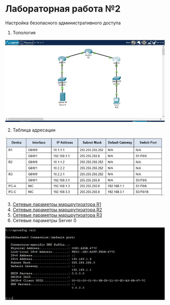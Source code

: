 # Лабораторная работа №2

Настройка безопасного административного доступа

 
1.	Топология

![alt-текст][Топология]

[Топология]:https://github.com/b00mmer/lab2/blob/main/%D0%A2%D0%BE%D0%BF%D0%BE%D0%BB%D0%BE%D0%B3%D0%B8%D1%8F.JPG "Топология"

2. Таблица адресации

![alt-текст][Таблица]

[Таблица]:https://github.com/b00mmer/lab2/blob/main/%D0%A2%D0%B0%D0%B1%D0%BB%D0%B8%D1%86%D0%B0%20%D0%B0%D0%B4%D1%80%D0%B5%D1%81%D0%B0%D1%86%D0%B8%D0%B8.JPG "Таблица адресации"

3. [Сетевые параметры маршрутизатора R1](https://github.com/b00mmer/lab2/blob/main/R1_running-config.txt)
4. [Сетевые параметры маршрутизатора R2](https://github.com/b00mmer/lab2/blob/main/R2_running-config.txt)
5. [Сетевые параметры маршрутизатора R3](https://github.com/b00mmer/lab2/blob/main/R3_running-config.txt)
6. Сетевые параметры Server 0

![alt-текст][Server0]

[Server0]:https://github.com/b00mmer/lab2/blob/main/Server0.JPG "Сетевые параметры Server 0"
